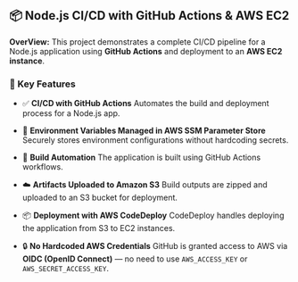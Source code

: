 ## 📦 Node.js CI/CD with GitHub Actions & AWS EC2

**OverView:**
This project demonstrates a complete CI/CD pipeline for a Node.js application using **GitHub Actions** and deployment to an **AWS EC2 instance**.

### 🚀 Key Features

* ✅ **CI/CD with GitHub Actions**
  Automates the build and deployment process for a Node.js app.

* 🔐 **Environment Variables Managed in AWS SSM Parameter Store**
  Securely stores environment configurations without hardcoding secrets.

* 🔧 **Build Automation**
  The application is built using GitHub Actions workflows.

* ☁️ **Artifacts Uploaded to Amazon S3**
  Build outputs are zipped and uploaded to an S3 bucket for deployment.

* 📦 **Deployment with AWS CodeDeploy**
  CodeDeploy handles deploying the application from S3 to EC2 instances.

* 🔒 **No Hardcoded AWS Credentials**
  GitHub is granted access to AWS via **OIDC (OpenID Connect)** — no need to use `AWS_ACCESS_KEY` or `AWS_SECRET_ACCESS_KEY`.
